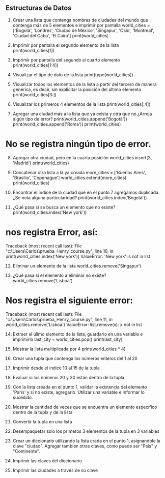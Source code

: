 ## Estructuras de Datos

1) Crear una lista que contenga nombres de ciudades del mundo que contenga más de 5 elementos e imprimir por pantalla
world_cities = ['Bogotá', 'Londres', 'Ciudad de México', 'Singapur', 'Oslo', 'Montreal', 'Ciudad del Cabo', 'El Cairo']
print(world_cities)

2) Imprimir por pantalla el segundo elemento de la lista
print(world_cities[1])

3) Imprimir por pantalla del segundo al cuarto elemento
print(world_cities[1:4])

4) Visualizar el tipo de dato de la lista
print(type(world_cities))

5) Visualizar todos los elementos de la lista a partir del tercero de manera genérica, es decir, sin explicitar la posición del último elemento
print(world_cities[3:])

6) Visualizar los primeros 4 elementos de la lista
print(world_cities[:4])

7) Agregar una ciudad más a la lista que ya exista y otra que no ¿Arroja algún tipo de error?
print(world_cities.append('Bogotá'))
print(world_cities.append('Roma'))
print(world_cities) 
# No se registra ningún tipo de error.

8) Agregar otra ciudad, pero en la cuarta posición
world_cities.insert(3, 'Madrid')
print(world_cities)

9) Concatenar otra lista a la ya creada
more_cities = ['Buenos Aires', 'Brasilia', 'Copenague']
world_cities.extend(more_cities)
print(world_cities)

10) Encontrar el índice de la ciudad que en el punto 7 agregamos duplicada. ¿Se nota alguna particularidad?
print(world_cities.index('Bogotá'))

11) ¿Qué pasa si se busca un elemento que no existe?
print(world_cities.index('New york'))
# nos registra Error, así:
Traceback (most recent call last):
  File "c:\Users\Carlos\prueba_Henry_course.py", line 10, in <module>
    print(world_cities.index('New york'))
ValueError: 'New york' is not in list

12) Eliminar un elemento de la lista
world_cities.remove('Singapur')

13) ¿Qué pasa si el elemento a eliminar no existe?
world_cities.remove('Lisboa')
# Nos registra el siguiente error:
Traceback (most recent call last):
  File "c:\Users\Carlos\prueba_Henry_course.py", line 11, in <module>
    world_cities.remove('Lisboa')
ValueError: list.remove(x): x not in list

14) Extraer el úlimo elemento de la lista, guardarlo en una variable e imprimirlo
last_city = world_cities.pop()
print(last_city)

15) Mostrar la lista multiplicada por 4
print(world_cities * 4)

16) Crear una tupla que contenga los números enteros del 1 al 20

17) Imprimir desde el índice 10 al 15 de la tupla

18) Evaluar si los números 20 y 30 están dentro de la tupla

19) Con la lista creada en el punto 1, validar la existencia del elemento 'París' y si no existe, agregarlo. Utilizar una variable e informar lo sucedido.

20) Mostrar la cantidad de veces que se encuentra un elemento específico dentro de la tupla y de la lista

21) Convertir la tupla en una lista

22) Desempaquetar solo los primeros 3 elementos de la tupla en 3 variables

23) Crear un diccionario utilizando la lista crada en el punto 1, asignandole la clave "ciudad". Agregar tambien otras claves, como puede ser "Pais" y "Continente".

24) Imprimir las claves del diccionario

25) Imprimir las ciudades a través de su clave
